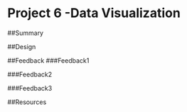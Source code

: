 # Project 6 -Data Visualization

##Summary

##Design

##Feedback
###Feedback1

###Feedback2

###Feedback3

##Resources

